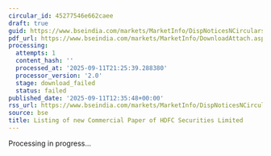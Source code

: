 ```yaml
---
circular_id: 45277546e662caee
draft: true
guid: https://www.bseindia.com/markets/MarketInfo/DispNoticesNCirculars.aspx?Noticeid={37DCB06D-537A-4FA2-9698-7247D3A0875A}&noticeno=20250911-62&dt=09/11/2025&icount=62&totcount=91&flag=0
pdf_url: https://www.bseindia.com/markets/MarketInfo/DownloadAttach.aspx?id=20250911-62&attachedId=
processing:
  attempts: 1
  content_hash: ''
  processed_at: '2025-09-11T21:25:39.288380'
  processor_version: '2.0'
  stage: download_failed
  status: failed
published_date: '2025-09-11T12:35:48+00:00'
rss_url: https://www.bseindia.com/markets/MarketInfo/DispNoticesNCirculars.aspx?Noticeid={37DCB06D-537A-4FA2-9698-7247D3A0875A}&noticeno=20250911-62&dt=09/11/2025&icount=62&totcount=91&flag=0
source: bse
title: Listing of new Commercial Paper of HDFC Securities Limited
---
```


Processing in progress...